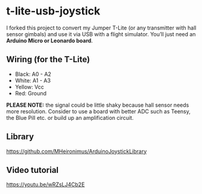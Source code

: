 # t-lite-usb-joystick

I forked this project to convert my Jumper T-Lite (or any transmitter with hall sensor gimbals) and use it via USB with a flight simulator. You’ll just need an **Arduino Micro or Leonardo board**.

## Wiring (for the T-Lite)

- Black: A0 - A2
- White: A1 - A3
- Yellow: Vcc
- Red: Ground

**PLEASE NOTE:** the signal could be little shaky because hall sensor needs more resolution. Consider to use a board with better ADC such as Teensy, the Blue Pill etc. or build up an amplification circuit.

## Library
https://github.com/MHeironimus/ArduinoJoystickLibrary

## Video tutorial
https://youtu.be/wRZsLJ4Cb2E

